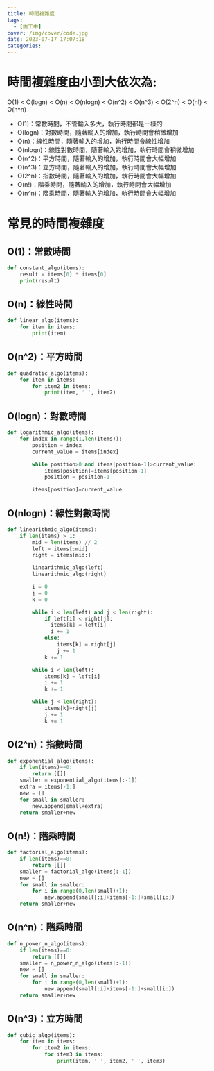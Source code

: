 ```yaml
---
title: 時間複雜度
tags:
  - [施工中]
cover: /img/cover/code.jpg
date: 2023-07-17 17:07:18
categories:
---
```


# 時間複雜度由小到大依次為:
O(1) < O(logn) < O(n) < O(nlogn) < O(n^2) < O(n^3) < O(2^n) < O(n!) < O(n^n)

- O(1)：常數時間，不管輸入多大，執行時間都是一樣的
- O(logn)：對數時間，隨著輸入的增加，執行時間會稍微增加
- O(n)：線性時間，隨著輸入的增加，執行時間會線性增加
- O(nlogn)：線性對數時間，隨著輸入的增加，執行時間會稍微增加
- O(n^2)：平方時間，隨著輸入的增加，執行時間會大幅增加
- O(n^3)：立方時間，隨著輸入的增加，執行時間會大幅增加
- O(2^n)：指數時間，隨著輸入的增加，執行時間會大幅增加
- O(n!)：階乘時間，隨著輸入的增加，執行時間會大幅增加
- O(n^n)：階乘時間，隨著輸入的增加，執行時間會大幅增加

# 常見的時間複雜度

## O(1)：常數時間

```python
def constant_algo(items):
    result = items[0] * items[0]
    print(result)
```

## O(n)：線性時間

```python
def linear_algo(items):
    for item in items:
        print(item)
```

## O(n^2)：平方時間

```python
def quadratic_algo(items):
    for item in items:
        for item2 in items:
            print(item, ' ', item2)
```

## O(logn)：對數時間

```python
def logarithmic_algo(items):
    for index in range(1,len(items)):
        position = index
        current_value = items[index]

        while position>0 and items[position-1]>current_value:
            items[position]=items[position-1]
            position = position-1

        items[position]=current_value
```

## O(nlogn)：線性對數時間

```python
def linearithmic_algo(items):
    if len(items) > 1:
        mid = len(items) // 2
        left = items[:mid]
        right = items[mid:]

        linearithmic_algo(left)
        linearithmic_algo(right)

        i = 0
        j = 0
        k = 0

        while i < len(left) and j < len(right):
            if left[i] < right[j]:
              items[k] = left[i]
              i += 1
            else:
                items[k] = right[j]
                j += 1
            k += 1

        while i < len(left):
            items[k] = left[i]
            i += 1
            k += 1

        while j < len(right):
            items[k]=right[j]
            j += 1
            k += 1
```

## O(2^n)：指數時間

```python
def exponential_algo(items):
    if len(items)==0:
        return [[]]
    smaller = exponential_algo(items[:-1])
    extra = items[-1:]
    new = []
    for small in smaller:
        new.append(small+extra)
    return smaller+new
```

## O(n!)：階乘時間

```python
def factorial_algo(items):
    if len(items)==0:
        return [[]]
    smaller = factorial_algo(items[:-1])
    new = []
    for small in smaller:
        for i in range(0,len(small)+1):
            new.append(small[:i]+items[-1:]+small[i:])
    return smaller+new
```

## O(n^n)：階乘時間

```python
def n_power_n_algo(items):
    if len(items)==0:
        return [[]]
    smaller = n_power_n_algo(items[:-1])
    new = []
    for small in smaller:
        for i in range(0,len(small)+1):
            new.append(small[:i]+items[-1:]+small[i:])
    return smaller+new
```

## O(n^3)：立方時間

```python
def cubic_algo(items):
    for item in items:
        for item2 in items:
            for item3 in items:
                print(item, ' ', item2, ' ', item3)
```
